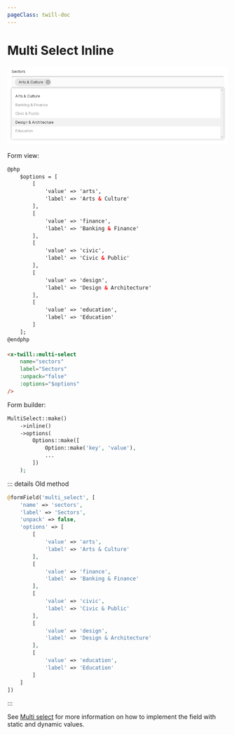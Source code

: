 ```yaml
---
pageClass: twill-doc
---
```


# Multi Select Inline

![screenshot](../.vuepress/public/_media/multiselectinline.png)

Form view:
```html
@php
    $options = [
        [
            'value' => 'arts',
            'label' => 'Arts & Culture'
        ],
        [
            'value' => 'finance',
            'label' => 'Banking & Finance'
        ],
        [
            'value' => 'civic',
            'label' => 'Civic & Public'
        ],
        [
            'value' => 'design',
            'label' => 'Design & Architecture'
        ],
        [
            'value' => 'education',
            'label' => 'Education'
        ]
    ];
@endphp

<x-twill::multi-select
    name="sectors"
    label="Sectors"
    :unpack="false"
    :options="$options"
/>
```

Form builder:
```php
MultiSelect::make()
    ->inline()
    ->options(
        Options::make([
            Option::make('key', 'value'),
            ...
        ])
    );
```


::: details Old method
```php
@formField('multi_select', [
    'name' => 'sectors',
    'label' => 'Sectors',
    'unpack' => false,
    'options' => [
        [
            'value' => 'arts',
            'label' => 'Arts & Culture'
        ],
        [
            'value' => 'finance',
            'label' => 'Banking & Finance'
        ],
        [
            'value' => 'civic',
            'label' => 'Civic & Public'
        ],
        [
            'value' => 'design',
            'label' => 'Design & Architecture'
        ],
        [
            'value' => 'education',
            'label' => 'Education'
        ]
    ]
])
```
:::

See [Multi select](/form-fields/multi-select.html) for more information on how to implement the field with static and dynamic values.
